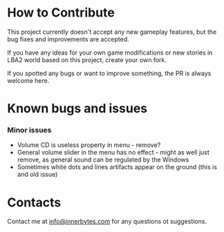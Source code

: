 # How to Contribute

This project currently doesn't accept any new gameplay features, but the bug fixes and improvements are accepted.

If you have any ideas for your own game modifications or new stories in LBA2 world based on this project, create your own fork.

If you spotted any bugs or want to improve something, the PR is always welcome here.

# Known bugs and issues

### Minor issues
- Volume CD is useless property in menu - remove?
- General volume slider in the menu has no effect - might as well just remove, as general sound can be regulated by the Windows
- Sometimes white dots and lines artifacts appear on the ground (this is and old issue)

# Contacts

Contact me at [info@innerbytes.com](mailto:info@innerbytes.com) for any questions ot suggestions. 
